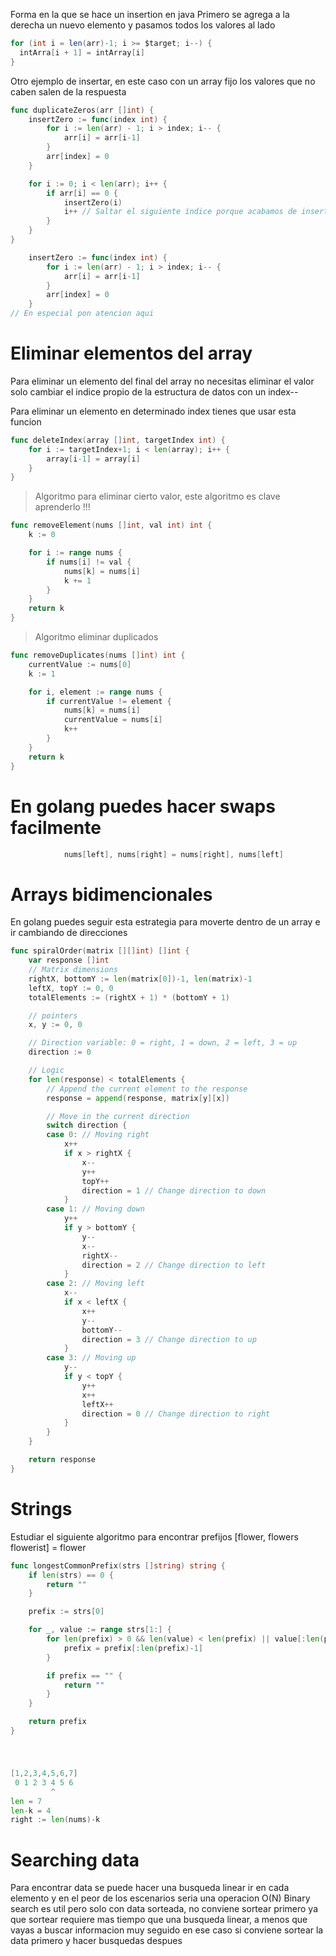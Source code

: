 Forma en la que se hace un insertion en java
Primero se agrega a la derecha un nuevo elemento y pasamos todos los valores al lado
```java
for (int i = len(arr)-1; i >= $target; i--) {
  intArra[i + 1] = intArray[i]
}
```
Otro ejemplo de insertar, en este caso con un array fijo los valores que no caben salen de la respuesta
```go
func duplicateZeros(arr []int) {
	insertZero := func(index int) {
		for i := len(arr) - 1; i > index; i-- {
			arr[i] = arr[i-1]
		}
		arr[index] = 0
	}

	for i := 0; i < len(arr); i++ {
		if arr[i] == 0 {
			insertZero(i)
			i++ // Saltar el siguiente índice porque acabamos de insertar un 0
		}
	}
}

	insertZero := func(index int) {
		for i := len(arr) - 1; i > index; i-- {
			arr[i] = arr[i-1]
		}
		arr[index] = 0
	}
// En especial pon atencion aqui
```

# Eliminar elementos del array

Para eliminar un elemento del final del  array no necesitas eliminar el valor solo cambiar el indice propio de la estructura de datos con un index--

Para eliminar un elemento en determinado index tienes que usar esta funcion

```go
func deleteIndex(array []int, targetIndex int) {
	for i := targetIndex+1; i < len(array); i++ {
		array[i-1] = array[i]
	}
}
```

> Algoritmo para eliminar cierto valor, este algoritmo es clave aprenderlo
!!!
```go
func removeElement(nums []int, val int) int {
	k := 0

	for i := range nums {
		if nums[i] != val {
			nums[k] = nums[i]
			k += 1
		}
	}
	return k
}

```

> Algoritmo eliminar duplicados
```go
func removeDuplicates(nums []int) int {
	currentValue := nums[0]
	k := 1

	for i, element := range nums {
		if currentValue != element {
			nums[k] = nums[i]
			currentValue = nums[i]
			k++
		}
	}
	return k
}
```

# En golang puedes hacer swaps facilmente
```go
			nums[left], nums[right] = nums[right], nums[left]
```

# Arrays bidimencionales
En golang puedes seguir esta estrategia para moverte dentro de un array e ir cambiando de direcciones
```go
func spiralOrder(matrix [][]int) []int {
    var response []int
    // Matrix dimensions
    rightX, bottomY := len(matrix[0])-1, len(matrix)-1
    leftX, topY := 0, 0
    totalElements := (rightX + 1) * (bottomY + 1)

    // pointers
    x, y := 0, 0

    // Direction variable: 0 = right, 1 = down, 2 = left, 3 = up
    direction := 0

    // Logic
    for len(response) < totalElements {
        // Append the current element to the response
        response = append(response, matrix[y][x])

        // Move in the current direction
        switch direction {
        case 0: // Moving right
            x++
            if x > rightX {
                x--
                y++
                topY++
                direction = 1 // Change direction to down
            }
        case 1: // Moving down
            y++
            if y > bottomY {
                y--
                x--
                rightX--
                direction = 2 // Change direction to left
            }
        case 2: // Moving left
            x--
            if x < leftX {
                x++
                y--
                bottomY--
                direction = 3 // Change direction to up
            }
        case 3: // Moving up
            y--
            if y < topY {
                y++
                x++
                leftX++
                direction = 0 // Change direction to right
            }
        }
    }

    return response
}
```

# Strings
Estudiar el siguiente algoritmo para encontrar prefijos
[flower, flowers flowerist] = flower

```go
func longestCommonPrefix(strs []string) string {
	if len(strs) == 0 {
		return ""
	}

	prefix := strs[0]

	for _, value := range strs[1:] {
		for len(prefix) > 0 && len(value) < len(prefix) || value[:len(prefix)] != prefix {
			prefix = prefix[:len(prefix)-1]
		}

		if prefix == "" {
			return ""
		}
	}

	return prefix
}
```
#

```go

[1,2,3,4,5,6,7]
 0 1 2 3 4 5 6
         ^
len = 7
len-k = 4
right := len(nums)-k


```
# Searching data
Para encontrar data se puede hacer una busqueda linear ir en cada elemento y en el peor de los escenarios seria una operacion O(N)
Binary search es util pero solo con data sorteada, no conviene sortear primero ya que sortear requiere mas tiempo que una busqueda linear, a menos que vayas a buscar informacion muy seguido en ese caso si conviene sortear la data primero y hacer busquedas despues
